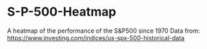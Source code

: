 # S-P-500-Heatmap
A heatmap of the performance of the S&amp;P500 since 1970
Data from: https://www.investing.com/indices/us-spx-500-historical-data
